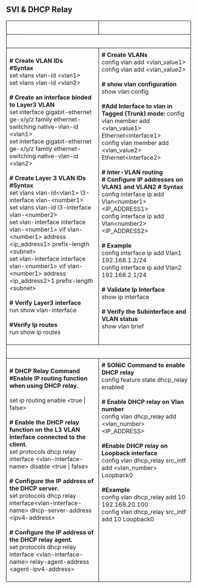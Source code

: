 ## <b> SVI & DHCP Relay</b>

<style>
  table {
    border-collapse: collapse;
    table-layout: fixed;
    width: 100%;
  }

  th, td {
    border: 1px solid black;
    padding: 8px;
    text-align: left;
    vertical-align: top;
    word-wrap: break-word;
    width: 50%; 
  }

  th {
    color: white;
    background-color: ;
  }
</style>

<table>
<tr>
<th>PICOS</th>
<th>SONiC</th>
</tr>
<tr>
<th colspan='2'>SVI</th>
</tr>
<tr>
<td>

<b># Create VLAN IDs</b> <br>
<b>#Syntax </b><br>
set vlans vlan-id &lt;vlan1><br>
set vlans vlan-id &lt;vlan2><br>
</br>
<b># Create an interface binded to Layer3 VLAN</b><br>
set interface gigabit-ethernet ge-x/y/z family ethernet-switching native-vlan-id &lt;vlan1><br>
set interface gigabit-ethernet ge-x/y/z family ethernet-switching native-vlan-id &lt;vlan2><br>
</br>
<b># Create Layer 3 VLAN IDs</b><br> 
<b>#Syntax </b><br>
set vlans vlan-id&lt;vlan1> l3-interface vlan-&lt;number1><br>
set vlans vlan-id <vlan2> l3-interface vlan-&lt;number2><br>
set vlan-interface interface vlan-&lt;number1> vif vlan-&lt;number1> address &lt;ip_address1> prefix-length &lt;subnet><br>
set vlan-interface interface vlan-&lt;number1>  vif vlan-&lt;number1> address &lt;ip_address2>1 prefix-length &lt;subnet><br>
</br>
<b># Verify Layer3 interface</b><br>
run show vlan-interface<br>
</br>
<b>#Verify Ip routes</b><br>
run show ip routes 

</td>
<td>
<b># Create VLANs</b><br> 
config vlan add &lt;vlan_value1><br>       
config vlan add &lt;vlan_value2><br>
</br>
<b># show vlan configuration</b><br>
show vlan config <br>
</br>
<b>#Add Interface to vlan in Tagged (Trunk) mode:</b>
config vlan member add &lt;vlan_value1> Ethernet&lt;interface1><br>
config vlan member add &lt;vlan_value2> Ethernet&lt;interface2><br>
<br>
<b># Inter-VLAN routing</b><br>
<b># Configure IP addresses on VLAN1 and VLAN2</b>
<b># Syntax</b><br>
config interface ip add Vlan&lt;number1> &lt;IP_ADDRESS1><br>    
config interface ip add Vlan&lt;number2> &lt;IP_ADDRESS2> <br>   
</br>
<b># Example</b><br>
config interface ip add Vlan1 192.168.1.2/24<br>       
config interface ip add Vlan2 192.168.2.1/24<br>
</br>
<b># Validate  Ip Interface</b><br>
show ip interface<br>
</br>
<b># Verify the Subinterface and VLAN status</b><br>
show vlan  brief<br>

</td>
</tr>
<tr>
<th colspan='2'>DHCP Relay</th>
</tr>
<tr>
<td>

<b># DHCP Relay Command</b><br>
<b>#Enable IP routing function when using DHCP relay.</b><br>
<br>set ip routing enable &lt;true | false><br>
</br>
<b># Enable the DHCP relay function on the L3 VLAN interface connected to the client.</b><br>
 set protocols dhcp relay interface &lt;vlan-interface-name> disable &lt;true | false><br>
</br>
<b># Configure the IP address of the DHCP server.</b><br>
  set protocols dhcp relay interface&lt;vlan-interface-name> dhcp-server-address &lt;ipv4-address><br>
</br>
<b># Configure the IP address of the DHCP relay agent.</b><br>
  set protocols dhcp relay interface &lt;vlan-interface-name> relay-agent-address &lt;agent-ipv4-address>
  
</td>
<td>
<b>#  SONiC Command to enable DHCP relay</b><br>
config feature state dhcp_relay enabled<br>
</br>
<b># Enable DHCP relay on Vlan number</b><br> 
config vlan dhcp_relay add &lt;vlan_number> &lt;IP_ADDRESS><br>
</br>
<b>#Enable DHCP relay on Loopback interface</b><br>
config vlan dhcp_relay src_intf add &lt;vlan_number> Loopback0<br>
</br>
<b>#Example</b><br>
config vlan dhcp_relay add 10 192.168.20.100<Br>
config vlan dhcp_relay src_intf add 10 Loopback0<br>


</td>
</tr>
</table>